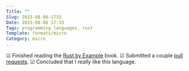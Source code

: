 ```yaml
---
Title: ""
Slug: 2015-08-06-1733
Date: 2015-08-06 17:33
Tags: programming languages, rust
Template: formats/micro
Category: micro
...
```


☑ Finished reading the [Rust by Example] book.
☑ Submitted a couple [pull requests].
☑ Concluded that I *really* like this language.

[Rust by Example]: http://rustbyexample.com
[pull requests]: https://github.com/rust-lang/rust-by-example/pull/628
